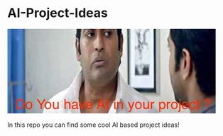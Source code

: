 # AI-Project-Ideas
<p>
  <img src="https://github.com/GopikrishnanSasikumar/AI-Project-Ideas/blob/master/hqdefault.jpg" alt="AI meme"/>
</p>
In this repo you can find some cool AI based project ideas! 
